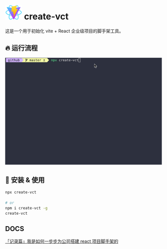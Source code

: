 # ![create-vct](https://raw.githubusercontent.com/wang1xiang/create-vct/master/images/create-vct.svg) create-vct

这是一个用于初始化 vite + React 企业级项目的脚手架工具。

## 🔥 运行流程

![create-vct-flow.gif](https://raw.githubusercontent.com/wang1xiang/create-vct/master/images/create-vct-flow.gif)

## 🎁 安装 & 使用

```bash
npx create-vct

# or
npm i create-vct -g
create-vct
```

## DOCS

[「记录篇」我是如何一步步为公司搭建 react 项目脚手架的](https://juejin.cn/post/7235547967112806437)
